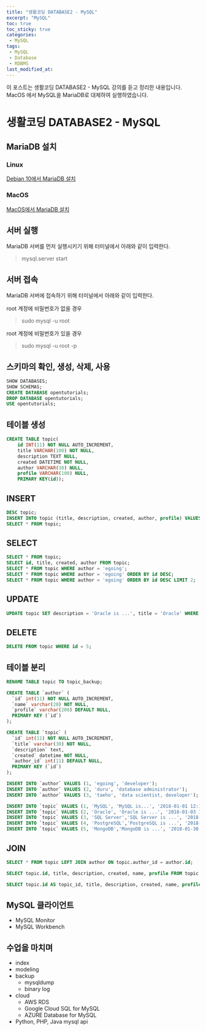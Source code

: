 ```yaml
---
title: "생활코딩 DATABASE2 - MySQL"
excerpt: "MySQL"
toc: true
toc_sticky: true
categories:
 - MySQL
tags:
 - MySQL
 - Database
 - RDBMS
last_modified_at:
---
```

이 포스트는 생활코딩 DATABASE2 - MySQL 강의를 듣고 정리한 내용입니다.
MacOS 에서 MySQL을 MariaDB로 대체하여 실행하였습니다.

# 생활코딩 DATABASE2 - MySQL
## MariaDB 설치
### Linux
[Debian 10에서 MariaDB 설치](https://www.digitalocean.com/community/tutorials/how-to-install-mariadb-on-debian-10)
### MacOS
[MacOS에서 MariaDB 설치](https://mariadb.com/kb/ko/installing-mariadb-on-macos-using-homebrew/)

## 서버 실행
MariaDB 서버를 먼저 실행시키기 위해 터미널에서 아래와 같이 입력한다.
> mysql.server start

## 서버 접속
MariaDB 서버에 접속하기 위해 터미널에서 아래와 같이 입력한다.

root 계정에 비밀번호가 없을 경우
> sudo mysql -u root

root 계정에 비밀번호가 있을 경우
> sudo mysql -u root -p

## 스키마의 확인, 생성, 삭제, 사용
```sql
SHOW DATABASES;
SHOW SCHEMAS;
CREATE DATABASE opentutorials;
DROP DATABASE opentutorials;
USE opentutorials;
```
## 테이블 생성
```sql
CREATE TABLE topic(
    id INT(11) NOT NULL AUTO_INCREMENT,
    title VARCHAR(100) NOT NULL,
    description TEXT NULL,
    created DATETIME NOT NULL,
    author VARCHAR(30) NULL,
    profile VARCHAR(100) NULL,
    PRIMARY KEY(id));
```
## INSERT
```sql
DESC topic;
INSERT INTO topic (title, description, created, author, profile) VALUES ('MySQL', 'MySQL is ...', NOW(), 'egoing', 'developer');
SELECT * FROM topic;
```
## SELECT
```sql
SELECT * FROM topic;
SELECT id, title, created, author FROM topic;
SELECT * FROM topic WHERE author = 'egoing';
SELECT * FROM topic WHERE author = 'egoing' ORDER BY id DESC;
SELECT * FROM topic WHERE author = 'egoing' ORDER BY id DESC LIMIT 2;
```
## UPDATE
```sql
UPDATE topic SET description = 'Oracle is ...', title = 'Oracle' WHERE id = 2;
```
## DELETE
```sql
DELETE FROM topic WHERE id = 5;
```
## 테이블 분리
```sql
RENAME TABLE topic TO topic_backup;

CREATE TABLE `author` (
  `id` int(11) NOT NULL AUTO_INCREMENT,
  `name` varchar(20) NOT NULL,
  `profile` varchar(200) DEFAULT NULL,
  PRIMARY KEY (`id`)
);

CREATE TABLE `topic` (
  `id` int(11) NOT NULL AUTO_INCREMENT,
  `title` varchar(30) NOT NULL,
  `description` text,
  `created` datetime NOT NULL,
  `author_id` int(11) DEFAULT NULL,
  PRIMARY KEY (`id`)
);

INSERT INTO `author` VALUES (1, 'egoing', 'developer');
INSERT INTO `author` VALUES (2, 'duru', 'database administrator');
INSERT INTO `author` VALUES (3, 'taeho', 'data scientist, developer');

INSERT INTO `topic` VALUES (1, 'MySQL', 'MySQL is...', '2018-01-01 12:10:11', 1);
INSERT INTO `topic` VALUES (2, 'Oracle', 'Oracle is ...', '2018-01-03 13:01:10', 1);
INSERT INTO `topic` VALUES (3, 'SQL Server','SQL Server is ...', '2018-01-20 11:01:10', 2);
INSERT INTO `topic` VALUES (4, 'PostgreSQL','PostgreSQL is ...', '2018-01-23 01:03:03', 3);
INSERT INTO `topic` VALUES (5, 'MongoDB','MongoDB is ...', '2018-01-30 12:31:03', 1);
```
## JOIN
```sql
SELECT * FROM topic LEFT JOIN author ON topic.author_id = author.id;

SELECT topic.id, title, description, created, name, profile FROM topic LEFT JOIN author ON topic.author_id = author.id;

SELECT topic.id AS topic_id, title, description, created, name, profile FROM topic LEFT JOIN author ON topic.author_id = author.id;
```
## MySQL 클라이언트
- MySQL Monitor
- MySQL Workbench
## 수업을 마치며
- index
- modeling
- backup
  - mysqldump
  - binary log
- cloud
  - AWS RDS
  - Google Cloud SQL for MySQL
  - AZURE Database for MySQL
- Python, PHP, Java mysql api